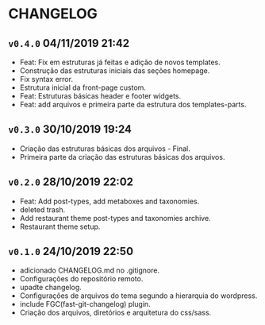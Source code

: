 CHANGELOG
====

`v0.4.0` 04/11/2019 21:42
----
 * Feat: Fix em estruturas já feitas e adição de novos templates.
 * Construção das estruturas iniciais das seções homepage.
 * Fix syntax error.
 * Estrutura inicial da front-page custom.
 * Feat: Estruturas básicas header e footer widgets.
 * Feat: add arquivos e primeira parte da estrutura dos templates-parts.

`v0.3.0` 30/10/2019 19:24
----
 * Criação das estruturas básicas dos arquivos - Final.
 * Primeira parte da criação das estruturas básicas dos arquivos.

`v0.2.0` 28/10/2019 22:02
----
 * Feat: Add post-types, add metaboxes and taxonomies.
 * deleted trash.
 * Add restaurant theme post-types and taxonomies archive.
 * Restaurant theme setup.

`v0.1.0` 24/10/2019 22:50
----
 * adicionado CHANGELOG.md no .gitignore.
 * Configurações do repositório remoto.
 * upadte changelog.
 * Configurações de arquivos do tema segundo a hierarquia do wordpress.
 * include FGC(fast-git-changelog) plugin.
 * Criação dos arquivos, diretórios e arquitetura do css/sass.
